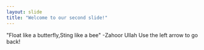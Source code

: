 ```yaml
---
layout: slide
title: "Welcome to our second slide!"
---
```

"Float like a butterfly,Sting like a bee" -Zahoor Ullah
Use the left arrow to go back!
